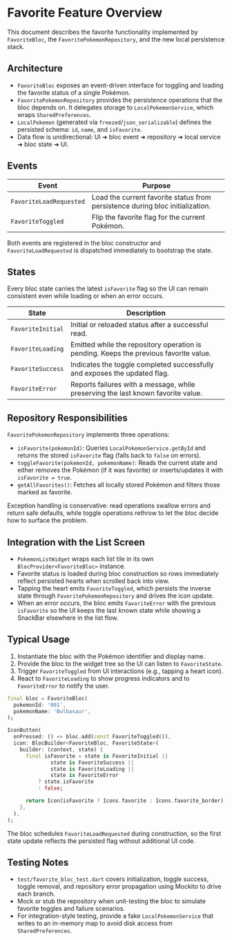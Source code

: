 # Favorite Feature Overview

This document describes the favorite functionality implemented by `FavoriteBloc`, the `FavoritePokemonRepository`, and the new local persistence stack.

## Architecture

- `FavoriteBloc` exposes an event-driven interface for toggling and loading the favorite status of a single Pokémon.
- `FavoritePokemonRepository` provides the persistence operations that the bloc depends on. It delegates storage to `LocalPokemonService`, which wraps `SharedPreferences`.
- `LocalPokemon` (generated via `freezed`/`json_serializable`) defines the persisted schema: `id`, `name`, and `isFavorite`.
- Data flow is unidirectional: UI ➜ bloc event ➜ repository ➜ local service ➜ bloc state ➜ UI.

## Events

| Event | Purpose |
| --- | --- |
| `FavoriteLoadRequested` | Load the current favorite status from persistence during bloc initialization. |
| `FavoriteToggled` | Flip the favorite flag for the current Pokémon. |

Both events are registered in the bloc constructor and `FavoriteLoadRequested` is dispatched immediately to bootstrap the state.

## States

Every bloc state carries the latest `isFavorite` flag so the UI can remain consistent even while loading or when an error occurs.

| State | Description |
| --- | --- |
| `FavoriteInitial` | Initial or reloaded status after a successful read. |
| `FavoriteLoading` | Emitted while the repository operation is pending. Keeps the previous favorite value. |
| `FavoriteSuccess` | Indicates the toggle completed successfully and exposes the updated flag. |
| `FavoriteError` | Reports failures with a message, while preserving the last known favorite value. |

## Repository Responsibilities

`FavoritePokemonRepository` implements three operations:

- `isFavorite(pokemonId)`: Queries `LocalPokemonService.getById` and returns the stored `isFavorite` flag (falls back to `false` on errors).
- `toggleFavorite(pokemonId, pokemonName)`: Reads the current state and either removes the Pokémon (if it was favorite) or inserts/updates it with `isFavorite = true`.
- `getAllFavorites()`: Fetches all locally stored Pokémon and filters those marked as favorite.

Exception handling is conservative: read operations swallow errors and return safe defaults, while toggle operations rethrow to let the bloc decide how to surface the problem.

## Integration with the List Screen

- `PokemonListWidget` wraps each list tile in its own `BlocProvider<FavoriteBloc>` instance.
- Favorite status is loaded during bloc construction so rows immediately reflect persisted hearts when scrolled back into view.
- Tapping the heart emits `FavoriteToggled`, which persists the inverse state through `FavoritePokemonRepository` and drives the icon update.
- When an error occurs, the bloc emits `FavoriteError` with the previous `isFavorite` so the UI keeps the last known state while showing a SnackBar elsewhere in the list flow.

## Typical Usage

1. Instantiate the bloc with the Pokémon identifier and display name.
2. Provide the bloc to the widget tree so the UI can listen to `FavoriteState`.
3. Trigger `FavoriteToggled` from UI interactions (e.g., tapping a heart icon).
4. React to `FavoriteLoading` to show progress indicators and to `FavoriteError` to notify the user.

```dart
final bloc = FavoriteBloc(
  pokemonId: '001',
  pokemonName: 'Bulbasaur',
);

IconButton(
  onPressed: () => bloc.add(const FavoriteToggled()),
  icon: BlocBuilder<FavoriteBloc, FavoriteState>(
    builder: (context, state) {
      final isFavorite = state is FavoriteInitial ||
              state is FavoriteSuccess ||
              state is FavoriteLoading ||
              state is FavoriteError
          ? state.isFavorite
          : false;

      return Icon(isFavorite ? Icons.favorite : Icons.favorite_border);
    },
  ),
);
```

The bloc schedules `FavoriteLoadRequested` during construction, so the first state update reflects the persisted flag without additional UI code.

## Testing Notes

- `test/favorite_bloc_test.dart` covers initialization, toggle success, toggle removal, and repository error propagation using Mockito to drive each branch.
- Mock or stub the repository when unit-testing the bloc to simulate favorite toggles and failure scenarios.
- For integration-style testing, provide a fake `LocalPokemonService` that writes to an in-memory map to avoid disk access from `SharedPreferences`.
